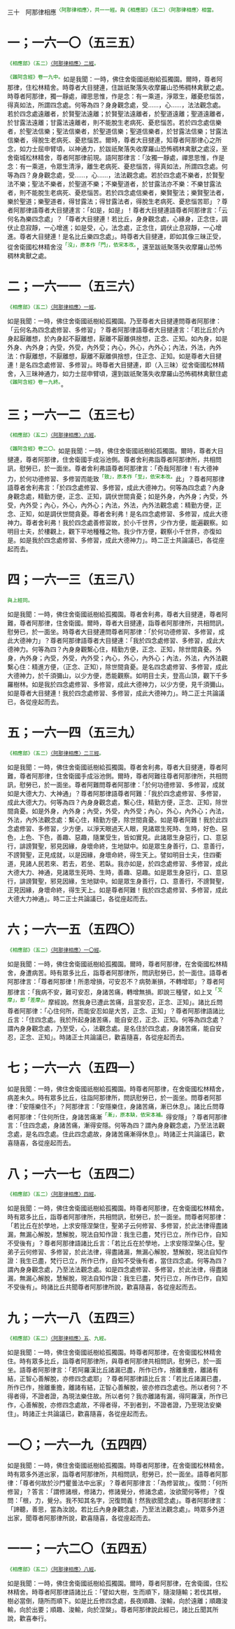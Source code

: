 三十　阿那律相應<sup><font color="green">〈阿那律相應〉，共一一經。與《相應部》（五二）〈阿那律相應〉相當。</font></sup>

# 一；一六一〇（五三五）

<sup><font color="green">《相應部》（五二）[〈阿那律相應〉二經](https://github.com/gwsice/buddhism/blob/master/%E6%97%A9%E6%9C%9F/%E5%8D%97%E4%BC%A0%E7%9B%B8%E5%BA%94%E9%83%A8/05%E5%A4%A7%E7%AF%87/52%20%E9%98%BF%E9%82%A3%E5%BE%8B%E7%9B%B8%E5%BA%94.md#52_2)。</font></sup>

<sup><font color="green">《雜阿含經》卷一九中。</font></sup>如是我聞：一時，佛住舍衛國祇樹給孤獨園。爾時，尊者阿那律，住松林精舍。時尊者大目揵連，住跋祇聚落失收摩羅山恐怖稠林禽獸之處。時尊者阿那律，獨一靜處，禪思思惟，作是念：有一乘道，淨眾生，離憂悲惱苦，得真如法，所謂四念處。何等為四？身身觀念處，受……，心……，法法觀念處。若於四念處遠離者，於賢聖法遠離；於賢聖法遠離者，於聖道遠離；聖道遠離者，於甘露法遠離；甘露法遠離者，則不能脫生老病死、憂悲惱苦。若於四念處信樂者，於聖法信樂；聖法信樂者，於聖道信樂；聖道信樂者，於甘露法信樂；甘露法信樂者，得脫生老病死、憂悲惱苦。爾時，尊者大目揵連，知尊者阿那律心之所念，如力士屈申臂頃，以神通力，於跋祇聚落失收摩羅山恐怖稠林禽獸之處沒，至舍衛城松林精舍，尊者阿那律前現。語阿那律言：「汝獨一靜處，禪思思惟，作是念：有一乘道，令眾生清淨，離生老病死、憂悲惱苦，得真如法，所謂四念處。何等為四？身身觀念處，受……，心……，法法觀念處。若於四念處不樂者，於賢聖法不樂；聖法不樂者，於聖道不樂；不樂聖道者，於甘露法亦不樂：不樂甘露法者，則不能脫生老病死、憂悲惱苦。若於四念處信樂者，樂賢聖法；樂賢聖法者，樂於聖道；樂聖道者，得甘露法；得甘露法者，得脫生老病死、憂悲惱苦耶」？尊者阿那律語尊者大目揵連言：「如是，如是」！尊者大目揵連語尊者阿那律言：「云何名為樂四念處」？「尊者大目揵連！若比丘，身身觀念處，心緣身，正念住，調伏止息寂靜，一心增進；如是受，心，法念處，正念住，調伏止息寂靜，一心增進。尊者大目揵連！是名比丘樂四念處」。時尊者大目揵連，即如其像三昧正受，從舍衛國松林精舍沒<sup><font color="green">「沒」，原本作「門」，依宋本改。</font></sup>，還至跋祇聚落失收摩羅山恐怖稠林禽獸之處。

# 二；一六一一（五三六）

<sup><font color="green">《相應部》（五二）[〈阿那律相應〉一經](https://github.com/gwsice/buddhism/blob/master/%E6%97%A9%E6%9C%9F/%E5%8D%97%E4%BC%A0%E7%9B%B8%E5%BA%94%E9%83%A8/05%E5%A4%A7%E7%AF%87/52%20%E9%98%BF%E9%82%A3%E5%BE%8B%E7%9B%B8%E5%BA%94.md#52_1)。</font></sup>

如是我聞：一時，佛住舍衛國祇樹給孤獨園。乃至尊者大目揵連問尊者阿那律：「云何名為四念處修習、多修習」？尊者阿那律語尊者大目揵連言：「若比丘於內身起厭離想，於內身起不厭離想，厭離不厭離俱捨想，正念、正知。如內身，如是外身、內外身；內受，外受，內外受；內心，外心，內外心；內法，外法，內外法：作厭離想，不厭離想，厭離不厭離俱捨想，住正念、正知。如是尊者大目揵連！是名四念處修習、多修習」。時尊者大目揵連，即（入三昧）從舍衛國松林精舍，入三昧神通力，如力士屈申臂頃，還到跋祇聚落失收摩羅山恐怖稠林禽獸住處<sup><font color="green">《雜阿含經》卷一九終。</font></sup>。

# 三；一六一二（五三七）

<sup><font color="green">《相應部》（五二）[〈阿那律相應〉六經](https://github.com/gwsice/buddhism/blob/master/%E6%97%A9%E6%9C%9F/%E5%8D%97%E4%BC%A0%E7%9B%B8%E5%BA%94%E9%83%A8/05%E5%A4%A7%E7%AF%87/52%20%E9%98%BF%E9%82%A3%E5%BE%8B%E7%9B%B8%E5%BA%94.md#52_6)。</font></sup>

<sup><font color="green">《雜阿含經》卷二〇。</font></sup>如是我聞：一時，佛住舍衛國祇樹給孤獨園。爾時，尊者大目揵連，尊者阿那律，住舍衛國手成浴池側。尊者舍利弗詣尊者阿那律所，共相問訊，慰勞已，於一面坐。尊者舍利弗語尊者阿那律言：「奇哉阿那律！有大德神力，於何功德修習、多修習而能致<sup><font color="green">「致」，原本作「至」，依宋本改。</font></sup>此」？尊者阿那律語尊者舍利弗言：「於四念處修習、多修習，成此大德神力。何等為四念處？內身身觀念處，精勤方便，正念、正知，調伏世間貪憂；如是外身，內外身；內受，外受，內外受；內心，外心，內外心；內法，外法，內外法觀念處：精勤方便，正念、正知，如是調伏世間貪憂。尊者舍利弗！是名四念處修習、多修習，成此大德神力。尊者舍利弗！我於四念處善修習故，於小千世界，少作方便，能遍觀察。如明目士夫，於樓觀上，觀下平地種種之物。我少作方便，觀察小千世界，亦復如是。如是我於四念處修習、多修習，成此大德神力」。時二正士共論議已，各從座起而去。

# 四；一六一三（五三八）

<sup><font color="green">與上經同。</font></sup>

如是我聞：一時，佛住舍衛國祇樹給孤獨園。尊者舍利弗，尊者大目揵連，尊者阿難，尊者阿那律，住舍衛國。爾時，尊者大目揵連，詣尊者阿那律所，共相問訊，慰勞已，於一面坐。時尊者大目揵連問尊者阿那律：「於何功德修習、多修習，成此大德神力」？尊者阿那律語尊者大目揵連：「我於四念處修習、多修習，成此大德神力。何等為四？內身身觀繫心住，精勤方便，正念、正知，除世間貪憂。外身，內外身；內受，外受，內外受；內心，外心，內外心；內法，外法，內外法觀繫心住：精進方便，（正念、正知），除世間貪憂。是名四念處修習、多修習，成此大德神力，於千須彌山，以少方便，悉能觀察。如明目士夫，登高山頂，觀下千多羅樹林。如是我於四念處修習、多修習，成此大德神力，以少方便，見千須彌山。如是尊者大目揵連！我於四念處修習、多修習，成此大德神力」。時二正士共論議已，各從座起而去。

# 五；一六一四（五三九）

<sup><font color="green">《相應部》（五二）[〈阿那律相應〉二三經](https://github.com/gwsice/buddhism/blob/master/%E6%97%A9%E6%9C%9F/%E5%8D%97%E4%BC%A0%E7%9B%B8%E5%BA%94%E9%83%A8/05%E5%A4%A7%E7%AF%87/52%20%E9%98%BF%E9%82%A3%E5%BE%8B%E7%9B%B8%E5%BA%94.md#52_23)。</font></sup>

如是我聞：一時，佛住舍衛國祇樹給孤獨園。尊者舍利弗，尊者大目揵連，尊者阿難，尊者阿那律，住舍衛國手成浴池側。爾時，尊者阿難往尊者阿那律所，共相問訊，慰勞已，於一面坐。尊者阿難問尊者阿那律：「於何功德修習、多修習，成就如是大德大力、大神通」？尊者阿那律語尊者阿難：「我於四念處修習、多修習，成此大德大力。何等為四？內身身觀念處，繫心住，精勤方便，正念、正知，除世間貪憂。如是外身，內外身；內受，外受，內外受；內心，外心，內外心；內法，外法，內外法觀念處：繫心住，精勤方便，除世間貪憂。如是尊者阿難！我於此四念處修習、多修習，少方便，以淨天眼過天人眼，見諸眾生死時、生時，好色、惡色，上色、下色，善趣、惡趣，隨業受生，皆如實見。此諸眾生身惡行，口、意惡行，誹謗賢聖，邪見因緣，身壞命終，生地獄中。如是眾生身善行，口、意善行，不謗賢聖，正見成就，以是因緣，身壞命終，得生天上。譬如明目士夫，住四衢道，見諸人民若來、若去，若坐、若臥。我亦如是，於四念處修習、多修習，成此大德大力、神通，見諸眾生死時、生時，善趣、惡趣。如是眾生身惡行，口、意惡行，誹謗賢聖，邪見因緣，生地獄中。如是眾生身善行，口、意善行，不謗賢聖，正見因緣，身壞命終，得生天上。如是尊者阿難！我於四念處修習、多修習，成此大德大力神通」。時二正士共論議已，各從座起而去。

# 六；一六一五（五四〇）

<sup><font color="green">《相應部》（五二）[〈阿那律相應〉一〇經](https://github.com/gwsice/buddhism/blob/master/%E6%97%A9%E6%9C%9F/%E5%8D%97%E4%BC%A0%E7%9B%B8%E5%BA%94%E9%83%A8/05%E5%A4%A7%E7%AF%87/52%20%E9%98%BF%E9%82%A3%E5%BE%8B%E7%9B%B8%E5%BA%94.md#52_10)。</font></sup>

如是我聞：一時，佛住舍衛國祇樹給孤獨園。爾時，尊者阿那律，在舍衛國松林精舍，身遭病苦。時有眾多比丘，詣尊者阿那律所，問訊慰勞已，於一面住。語尊者阿那律言：「尊者阿那律！所患增損，可安忍不？病勢漸損，不轉增耶」？尊者阿那律言：「我病不安，難可安忍，身諸苦痛，轉增無損。即說三種譬，如上叉<sup><font color="green">「叉摩」，即「差摩」。</font></sup>摩經說。然我身已遭此苦痛，且當安忍，正念、正知」。諸比丘問尊者阿那律：「心住何所，而能安忍如是大苦，正念、正知」？尊者阿那律語諸比丘言：「住四念處。我於所起身諸苦痛，能自安忍，正念、正知。何等為四念處？謂內身身觀念處，乃至受，心，法觀念處。是名住於四念處，身諸苦痛，能自安忍，正念、正知」。時諸正士共論議已，歡喜隨喜，各從座起而去。

# 七；一六一六（五四一）

如是我聞：一時，佛住舍衛國祇樹給孤獨園。時尊者阿那律，在舍衛國松林精舍，病差未久。時有眾多比丘，往詣阿那律所，問訊慰勞已，於一面坐。問尊者阿那律：「安隱樂住不」？阿那律言：「安隱樂住，身諸苦痛，漸已休息」。諸比丘問尊者阿那律：「住何所住，身諸苦痛漸<sup><font color="green">「漸」，原本缺，依宋本補。</font></sup>得安隱」？尊者阿那律言：「住四念處，身諸苦痛，漸得安隱。何等為四？謂內身身觀念處，乃至法法觀念處，是名四念處。住此四念處故，身諸苦痛漸得休息」。時諸正士共論議已，歡喜隨喜，各從座起而去。

# 八；一六一七（五四二）

<sup><font color="green">《相應部》（五二）[〈阿那律相應〉四經](https://github.com/gwsice/buddhism/blob/master/%E6%97%A9%E6%9C%9F/%E5%8D%97%E4%BC%A0%E7%9B%B8%E5%BA%94%E9%83%A8/05%E5%A4%A7%E7%AF%87/52%20%E9%98%BF%E9%82%A3%E5%BE%8B%E7%9B%B8%E5%BA%94.md#52_4)。</font></sup>

如是我聞：一時，佛住舍衛國祇樹給孤獨園。時尊者阿那律，在舍衛國松林精舍。時有眾多比丘，詣尊者阿那律所，共相問訊，慰勞已，於一面坐。問尊者阿那律：「若比丘在於學地，上求安隱涅槃住，聖弟子云何修習、多修習，於此法律得盡諸漏，無漏心解脫，慧解脫，現法自知作證：我生已盡，梵行已立，所作已作，自知不受後有」？尊者阿那律語諸比丘言：「若比丘在於學地，上求安隱涅槃心住。聖弟子云何修習、多修習，於此法律，得盡諸漏，無漏心解脫，慧解脫，現法自知作證：我生已盡，梵行已立，所作已作，自知不受後有者，當住四念處。何等為四？謂內身身觀念處，乃至法法觀念處。如是四念處修習、多修習，於此法律，得盡諸漏，無漏心解脫，慧解脫，現法自知作證：我生已盡，梵行已立，所作已作，自知不受後有」。時諸比丘共聞尊者阿那律所說，歡喜隨喜，各從座起而去。

# 九；一六一八（五四三）

<sup><font color="green">《相應部》（五二）[〈阿那律相應〉五](https://github.com/gwsice/buddhism/blob/master/%E6%97%A9%E6%9C%9F/%E5%8D%97%E4%BC%A0%E7%9B%B8%E5%BA%94%E9%83%A8/05%E5%A4%A7%E7%AF%87/52%20%E9%98%BF%E9%82%A3%E5%BE%8B%E7%9B%B8%E5%BA%94.md#52_5)、九經。</font></sup>

如是我聞：一時，佛住舍衛國祇樹給孤獨園。時尊者阿那律，在舍衛國松林精舍住。時有眾多比丘，詣尊者阿那律所，與尊者阿那律共相問訊，慰勞已，於一面坐。語尊者阿那律言：「若阿羅漢比丘諸漏已盡，所作已作，捨離重擔，離諸有結，正智心善解脫，亦修四念處耶」？尊者阿那律語比丘言：「若比丘諸漏已盡，所作已作，捨離重擔，離諸有結，正智心善解脫，彼亦修四念處也。所以者何？不得者得，不證者證，為現法樂住故。所以者何？我亦離諸有漏，得阿羅漢，所作已作，心善解脫，亦修四念處故，不得者得，不到者到，不證者證，乃至現法安樂住」。時諸正士共論議已，歡喜隨喜，各從座起而去。

# 一〇；一六一九（五四四）

如是我聞：一時，佛住舍衛國祇樹給孤獨園。時尊者阿那律，在舍衛國松林精舍。時有眾多外道出家，詣尊者阿那律所，共相問訊，慰勞已，於一面坐。語尊者阿那律：「尊者何故於沙門瞿曇法中出家」？尊者阿那律言：「為修習故」。復問：「何所修習」？答言：「謂修諸根，修諸力，修諸覺分，修諸念處，汝欲聞何等修」？復問：「根，力，覺分。我不知其名字，況復問義！然我欲聞念處」。尊者阿那律言：「諦聽，善思，當為汝說。若比丘內身身觀念處，乃至法法觀念處」。時眾多外道出家，聞尊者阿那律所說，歡喜隨喜，各從座起而去。

# 一一；一六二〇（五四五）

<sup><font color="green">《相應部》（五二）[〈阿那律相應〉八經](https://github.com/gwsice/buddhism/blob/master/%E6%97%A9%E6%9C%9F/%E5%8D%97%E4%BC%A0%E7%9B%B8%E5%BA%94%E9%83%A8/05%E5%A4%A7%E7%AF%87/52%20%E9%98%BF%E9%82%A3%E5%BE%8B%E7%9B%B8%E5%BA%94.md#52_8)。</font></sup>

如是我聞：一時，佛住舍衛國祇樹給孤獨園。爾時，尊者阿那律，在舍衛國，住松林精舍。時尊者阿那律語諸比丘：「譬如大樹，生而順下，隨浚隨輸；若伐其根，樹必當倒，隨所而順下。如是比丘修四念處，長夜順趣、浚輸，向於遠離；順趣浚輸，向於出要；順趣、浚輸，向於涅槃」。尊者阿那律說此經已，諸比丘聞其所說，歡喜奉行。